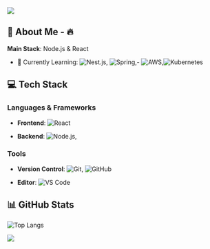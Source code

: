 <img src="https://capsule-render.vercel.app/api?type=waving&color=BDBDC8&height=150&section=header" />

## 🚀 About Me - 🔥 
**Main Stack**: Node.js & React

- 🌱 Currently Learning:
![Nest.js](https://img.shields.io/badge/-Nest.js-E0234E?style=flat&logo=nestjs&logoColor=white), ![Spring](https://img.shields.io/badge/-Spring-6DB33F?style=flat&logo=spring&logoColor=white),- ![AWS](https://img.shields.io/badge/-AWS-232F3E?style=flat&logo=amazon-aws&logoColor=white),![Kubernetes](https://img.shields.io/badge/-Kubernetes-326CE5?style=flat&logo=kubernetes&logoColor=white)

## 💻 Tech Stack 

### Languages & Frameworks 

- **Frontend**: ![React](https://img.shields.io/badge/-React-61DAFB?style=flat&logo=react&logoColor=white) 

- **Backend**: ![Node.js](https://img.shields.io/badge/-Node.js-339933?style=flat&logo=Node.js&logoColor=white),

### Tools 
- **Version Control**: ![Git](https://img.shields.io/badge/-Git-F05032?style=flat&logo=git&logoColor=white), ![GitHub](https://img.shields.io/badge/-GitHub-181717?style=flat&logo=github&logoColor=white)

- **Editor**: ![VS Code](https://img.shields.io/badge/-VSCode-007ACC?style=flat&logo=visual-studio-code&logoColor=white) 

## 📊 GitHub Stats 
![Top Langs](https://github-readme-stats.vercel.app/api/top-langs/?username=osw00817&layout=compact&theme=tokyonight) 


<!--
**osw00817/osw00817** is a ✨ _special_ ✨ repository because its `README.md` (this file) appears on your GitHub profile.

Here are some ideas to get you started:

- 🔭 I’m currently working on ...
- 🌱 I’m currently learning ...
- 👯 I’m looking to collaborate on ...
- 🤔 I’m looking for help with ...
- 💬 Ask me about ...
- 📫 How to reach me: ...
- 😄 Pronouns: ...
- ⚡ Fun fact: ...
-->

<img src="https://capsule-render.vercel.app/api?type=waving&color=BDBDC8&height=150&section=footer" />
